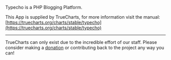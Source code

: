 Typecho is a PHP Blogging Platform.

This App is supplied by TrueCharts, for more information visit the manual: [https://truecharts.org/charts/stable/typecho](https://truecharts.org/charts/stable/typecho)

---

TrueCharts can only exist due to the incredible effort of our staff.
Please consider making a [donation](https://truecharts.org/sponsor) or contributing back to the project any way you can!
